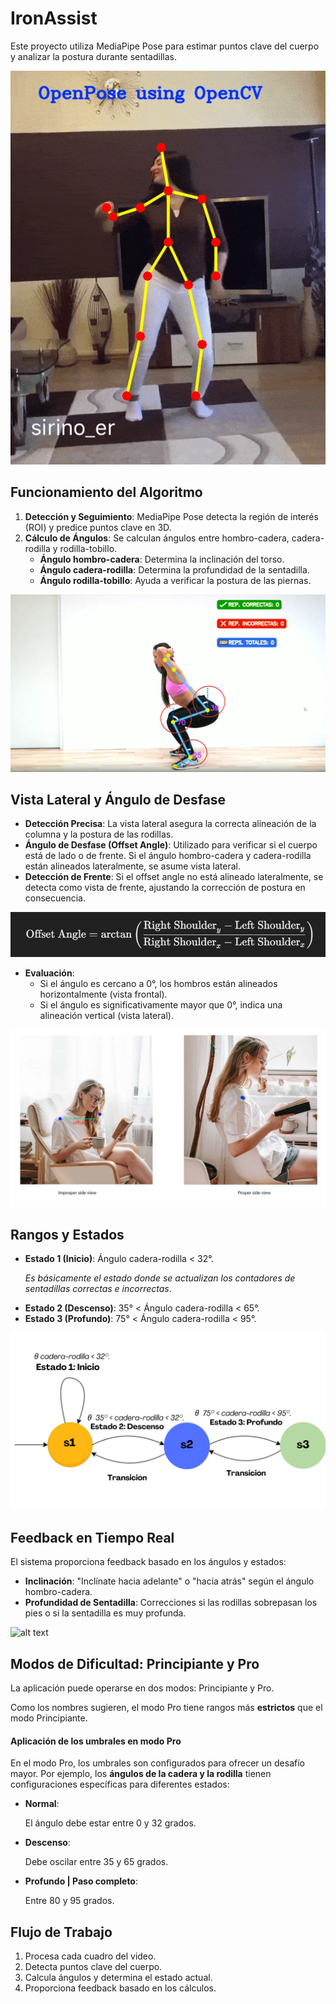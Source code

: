 # IronAssist

Este proyecto utiliza MediaPipe Pose para estimar puntos clave del cuerpo y analizar la postura durante sentadillas.

![alt text](referencias/openpose-dance.gif)

## Funcionamiento del Algoritmo
1. **Detección y Seguimiento**: MediaPipe Pose detecta la región de interés (ROI) y predice puntos clave en 3D.
2. **Cálculo de Ángulos**: Se calculan ángulos entre hombro-cadera, cadera-rodilla y rodilla-tobillo.
   - **Ángulo hombro-cadera**: Determina la inclinación del torso.
   - **Ángulo cadera-rodilla**: Determina la profundidad de la sentadilla.
   - **Ángulo rodilla-tobillo**: Ayuda a verificar la postura de las piernas.


![alt text](referencias/img_uno.png)

## Vista Lateral y Ángulo de Desfase
- **Detección Precisa**: La vista lateral asegura la correcta alineación de la columna y la postura de las rodillas.
- **Ángulo de Desfase (Offset Angle)**: Utilizado para verificar si el cuerpo está de lado o de frente. Si el ángulo hombro-cadera y cadera-rodilla están alineados lateralmente, se asume vista lateral.
- **Detección de Frente**: Si el offset angle no está alineado lateralmente, se detecta como vista de frente, ajustando la corrección de postura en consecuencia.

![alt text](referencias/calculo_hombros.png)

- **Evaluación**:
  - Si el ángulo es cercano a 0°, los hombros están alineados horizontalmente (vista frontal).
  - Si el ángulo es significativamente mayor que 0°, indica una alineación vertical (vista lateral).

![alt text](referencias/vista-lateral.jpg)


## Rangos y Estados
- **Estado 1 (Inicio)**: Ángulo cadera-rodilla < 32°. <p> _Es básicamente el estado donde se actualizan los contadores de sentadillas correctas e incorrectas_.</p>
- **Estado 2 (Descenso)**: 35° < Ángulo cadera-rodilla < 65°.
- **Estado 3 (Profundo)**: 75° < Ángulo cadera-rodilla < 95°.
  
![alt text](referencias/diagrama_estados.png)

## Feedback en Tiempo Real
El sistema proporciona feedback basado en los ángulos y estados:
- **Inclinación**: "Inclínate hacia adelante" o "hacia atrás" según el ángulo hombro-cadera.
- **Profundidad de Sentadilla**: Correcciones si las rodillas sobrepasan los pies o si la sentadilla es muy profunda.

![alt text](referencias/ejemplo_feedback.gif)

## Modos de Dificultad: Principiante y Pro
La aplicación puede operarse en dos modos: Principiante y Pro. 

Como los nombres sugieren, el modo Pro tiene rangos más **estrictos** que el modo Principiante.

#### Aplicación de los umbrales en modo Pro
En el modo Pro, los umbrales son configurados para ofrecer un desafío mayor. Por ejemplo, los **ángulos de la cadera y la rodilla** tienen configuraciones específicas para diferentes estados:

- **Normal**: <p>El ángulo debe estar entre 0 y 32 grados.
- **Descenso**: <p>Debe oscilar entre 35 y 65 grados.
- **Profundo | Paso completo**: <p>Entre 80 y 95 grados.

## Flujo de Trabajo
1. Procesa cada cuadro del video.
2. Detecta puntos clave del cuerpo.
3. Calcula ángulos y determina el estado actual.
4. Proporciona feedback basado en los cálculos.

